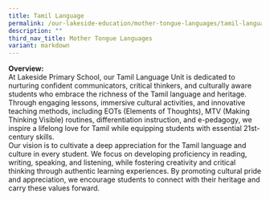 ```yaml
---
title: Tamil Language
permalink: /our-lakeside-education/mother-tongue-languages/tamil-language/
description: ""
third_nav_title: Mother Tongue Languages
variant: markdown
---
```

<b>Overview:</b>
<br>
At Lakeside Primary School, our Tamil Language Unit is dedicated to nurturing confident communicators, critical thinkers, and culturally aware students who embrace the richness of the Tamil language and heritage. Through engaging lessons, immersive cultural activities, and innovative teaching methods, including EOTs (Elements of Thoughts), MTV (Making Thinking Visible) routines, differentiation instruction, and e-pedagogy, we inspire a lifelong love for Tamil while equipping students with essential 21st-century skills. <br>
Our vision is to cultivate a deep appreciation for the Tamil language and culture in every student. We focus on developing proficiency in reading, writing, speaking, and listening, while fostering creativity and critical thinking through authentic learning experiences. By promoting cultural pride and appreciation, we encourage students to connect with their heritage and carry these values forward.
